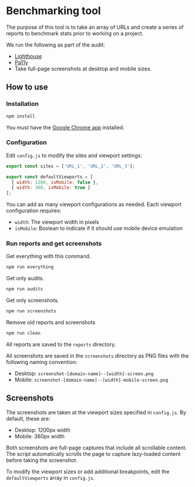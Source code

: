 # Benchmarking tool

The purpose of this tool is to take an array of URLs and create a series of reports to benchmark stats prior to working on a project.

We run the following as part of the audit:

* [Lighthouse](https://github.com/GoogleChrome/lighthouse/tree/main)
* [Pa11y](https://github.com/pa11y/pa11y)
* Take full-page screenshots at desktop and mobile sizes.

## How to use

### Installation

``` bash
npm install
```

You must have the [Google Chrome app](https://www.google.com/chrome/index.html) installed.

### Configuration

Edit `config.js` to modify the sites and viewport settings:

``` js
export const sites = ['URL_1', 'URL_2', 'URL_3'];

export const defaultViewports = [
  { width: 1200, isMobile: false },
  { width: 360, isMobile: true }
];
```

You can add as many viewport configurations as needed. Each viewport configuration requires:

* `width`: The viewport width in pixels
* `isMobile`: Boolean to indicate if it should use mobile device emulation

### Run reports and get screenshots

Get everything with this command.

``` bash
npm run everything
```

Get only audits.

``` bash
npm run audits
```

Get only screenshots.

``` bash
npm run screenshots
```

Remove old reports and screenshots

``` bash
npm run clean
```

All reports are saved to the `reports` directory.

All screenshots are saved in the `screenshots` directory as PNG files with the following naming convention:

* Desktop: `screenshot-[domain-name]--[width]-screen.png`
* Mobile: `screenshot-[domain-name]--[width]-mobile-screen.png`

## Screenshots

The screenshots are taken at the viewport sizes specified in `config.js`. By default, these are:

* Desktop: 1200px width
* Mobile: 360px width

Both screenshots are full-page captures that include all scrollable content. The script automatically scrolls the page to capture lazy-loaded content before taking the screenshot.

To modify the viewport sizes or add additional breakpoints, edit the `defaultViewports` array in `config.js`.
